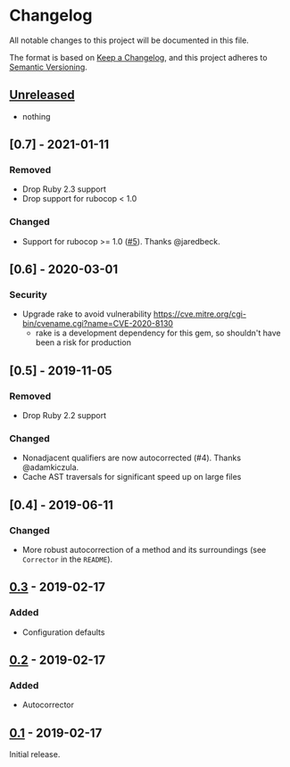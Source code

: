 # Changelog
All notable changes to this project will be documented in this file.

The format is based on [Keep a Changelog](https://keepachangelog.com/en/1.0.0/),
and this project adheres to [Semantic Versioning](https://semver.org/spec/v2.0.0.html).

## [Unreleased]

- nothing

## [0.7] - 2021-01-11

### Removed

- Drop Ruby 2.3 support
- Drop support for rubocop < 1.0

### Changed

- Support for rubocop >= 1.0 ([#5](https://github.com/shanecav84/rubocop-ordered_methods/pull/5)). Thanks @jaredbeck.

## [0.6] - 2020-03-01

### Security

- Upgrade rake to avoid vulnerability https://cve.mitre.org/cgi-bin/cvename.cgi?name=CVE-2020-8130
    - rake is a development dependency for this gem, so shouldn't have been a risk for production

## [0.5] - 2019-11-05

### Removed

- Drop Ruby 2.2 support

### Changed

- Nonadjacent qualifiers are now autocorrected (#4). Thanks @adamkiczula.
- Cache AST traversals for significant speed up on large files

## [0.4] - 2019-06-11

### Changed

- More robust autocorrection of a method and its surroundings (see `Corrector` in the `README`).

## [0.3] - 2019-02-17

### Added

- Configuration defaults

## [0.2] - 2019-02-17

### Added

- Autocorrector

## [0.1] - 2019-02-17

Initial release.

[Unreleased]: https://github.com/shanecav84/rubocop-ordered_methods/compare/v0.3...HEAD
[0.3]: https://github.com/shanecav84/rubocop-ordered_methods/compare/v0.2...v0.3
[0.2]: https://github.com/shanecav84/rubocop-ordered_methods/compare/v0.1...v0.2
[0.1]: https://github.com/shanecav84/rubocop-ordered_methods/releases/tag/v0.1
